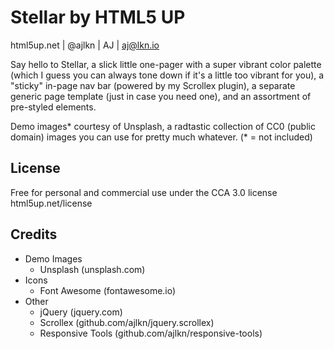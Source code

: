 # Stellar by HTML5 UP

html5up.net | @ajlkn | AJ | aj@lkn.io

Say hello to Stellar, a slick little one-pager with a super vibrant color palette (which I guess you can always tone down if it's a little too vibrant for you), a "sticky" in-page nav bar (powered by my Scrollex plugin), a separate generic page template (just in case you need one), and an assortment of pre-styled elements.

Demo images* courtesy of Unsplash, a radtastic collection of CC0 (public domain) images you can use for pretty much whatever.
(* = not included)

## License

Free for personal and commercial use under the CCA 3.0 license html5up.net/license

## Credits

* Demo Images
  * Unsplash (unsplash.com)
* Icons
  * Font Awesome (fontawesome.io)
* Other
  * jQuery (jquery.com)
  * Scrollex (github.com/ajlkn/jquery.scrollex)
  * Responsive Tools (github.com/ajlkn/responsive-tools)